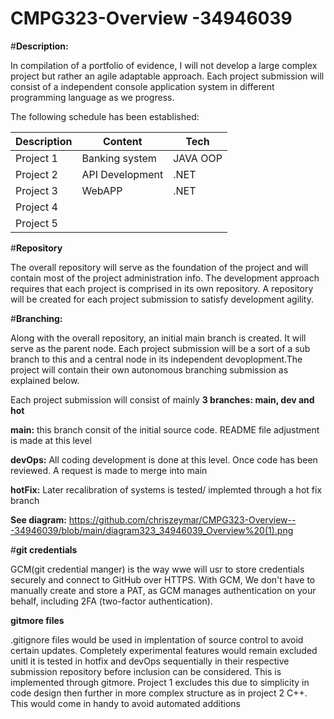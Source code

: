 # CMPG323-Overview  -34946039

#**Description:**

In compilation of a portfolio of evidence, I will not develop a large complex project but rather an agile adaptable approach. Each project submission will consist of a independent console application system in different  programming language as we progress.

The following schedule has been established:

|Description       |Content            |Tech             |
|------------------|-------------------|-----------------|
Project 1|Banking system|JAVA OOP
Project 2|API Development|.NET
Project 3|WebAPP | .NET
Project 4| |  
Project 5| |  

#**Repository**

The overall repository will serve as the foundation of the project and will contain most of the project administration info. The development approach requires that each project is comprised in its own repository. A repository will be created for each project submission to satisfy development agility.

#**Branching:**

Along with the overall repository, an initial main branch is created. It will serve as the parent node. Each project submission will be a sort of a sub branch to this and a central node in its independent devoplopment.The project will contain their own autonomous branching submission as explained below.

Each project submission will consist of mainly **3 branches: main, dev and hot** 

**main:** this branch consit of the initial source code. README file adjustment is made at this level

**devOps:** All coding development is done at this level. Once code has been reviewed. A request is made to merge into main

**hotFix:** Later recalibration of systems is tested/
implemted through a hot fix branch

**See diagram:** https://github.com/chriszeymar/CMPG323-Overview---34946039/blob/main/diagram323_34946039_Overview%20(1).png

#**git credentials**

GCM(git credential manger) is the way wwe will usr to store credentials securely and connect to GitHub over HTTPS. With GCM, We don't have to manually create and store a PAT, as GCM manages authentication on your behalf, including 2FA (two-factor authentication).

**gitmore files**

.gitignore files would be used in implentation of source control to avoid certain updates. Completely experimental features would remain excluded unitl it is tested in hotfix and devOps sequentially in their respective submission repository before inclusion can be considered. This is implemented through gitmore. Project 1 excludes this due to simplicity in code design then further in more complex structure as in project 2 C++. This would come in handy to avoid automated additions
